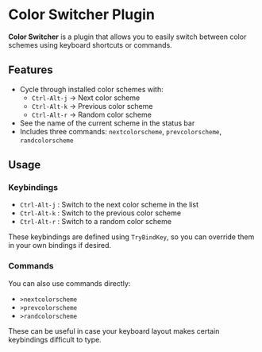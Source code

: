 # Color Switcher Plugin

**Color Switcher** is a plugin that allows you to easily switch between color
schemes using keyboard shortcuts or commands.

## Features

- Cycle through installed color schemes with:
  - `Ctrl-Alt-j` → Next color scheme
  - `Ctrl-Alt-k` → Previous color scheme
  - `Ctrl-Alt-r` → Random color scheme
- See the name of the current scheme in the status bar
- Includes three commands: `nextcolorscheme`, `prevcolorscheme`,
  `randcolorscheme`

## Usage

### Keybindings

- `Ctrl-Alt-j` : Switch to the next color scheme in the list
- `Ctrl-Alt-k` : Switch to the previous color scheme
- `Ctrl-Alt-r` : Switch to a random color scheme

These keybindings are defined using `TryBindKey`, so you can override them in
your own bindings if desired.

### Commands

You can also use commands directly:

- `>nextcolorscheme`
- `>prevcolorscheme`
- `>randcolorscheme`

These can be useful in case your keyboard layout makes certain keybindings
difficult to type.
